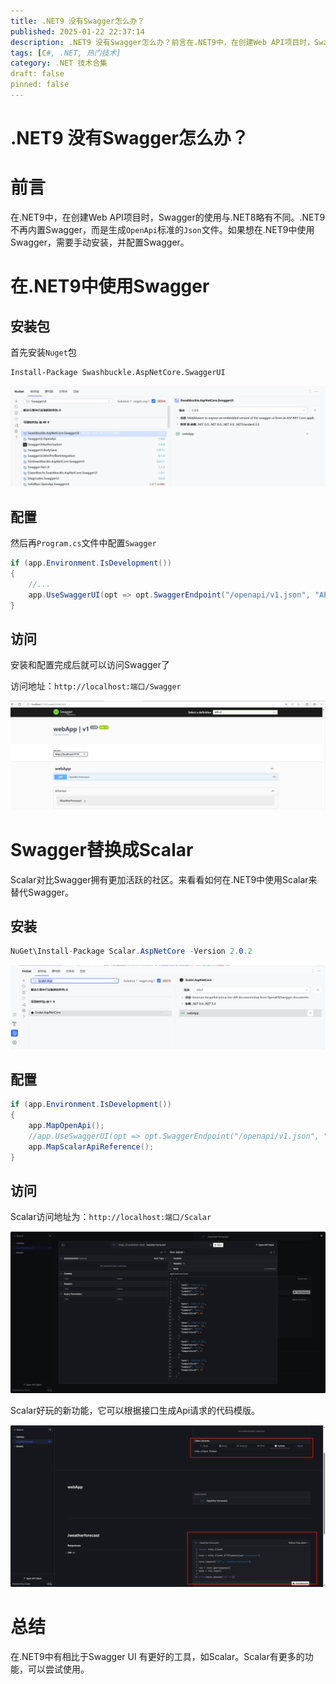 ```yaml
---
title: .NET9 没有Swagger怎么办？
published: 2025-01-22 22:37:14
description: .NET9 没有Swagger怎么办？前言在.NET9中，在创建Web API项目时，Swagger的使用与.NET8略有不同。.NET9不再内置Swagger，而是生成OpenApi标准的Json文件。如果想在.NET9中使用Swagger，需要手动安装，并配置Swagger。在.NET9中使用Swagger安装包首先安装Nuget包Install-Package Swashbuck
tags: [C#, .NET, 热门技术]
category: .NET 技术合集
draft: false
pinned: false
---
```


# .NET9 没有Swagger怎么办？

# 前言

在.NET9中，在创建Web API项目时，Swagger的使用与.NET8略有不同。.NET9不再内置Swagger，而是生成`OpenApi`标准的`Json`文件。如果想在.NET9中使用Swagger，需要手动安装，并配置Swagger。

# 在.NET9中使用Swagger

## 安装包

首先安装`Nuget`包

```sh
Install-Package Swashbuckle.AspNetCore.SwaggerUI
```

![](./1.png)

## 配置

然后再`Program.cs`文件中配置`Swagger`

```c#
if (app.Environment.IsDevelopment())
{
    //...
    app.UseSwaggerUI(opt => opt.SwaggerEndpoint("/openapi/v1.json", "API v1"));
}
```

## 访问

安装和配置完成后就可以访问Swagger了

访问地址：`http://localhost:端口/Swagger`

![](./2.png)

# Swagger替换成Scalar

Scalar对比Swagger拥有更加活跃的社区。来看看如何在.NET9中使用Scalar来替代Swagger。

## 安装

```C#
NuGet\Install-Package Scalar.AspNetCore -Version 2.0.2
```

![](./3.png)

## 配置

```C#
if (app.Environment.IsDevelopment())
{
    app.MapOpenApi();
    //app.UseSwaggerUI(opt => opt.SwaggerEndpoint("/openapi/v1.json", "API v1"));
    app.MapScalarApiReference();
}
```

## 访问

Scalar访问地址为：`http://localhost:端口/Scalar`

![](./4.png)

Scalar好玩的新功能，它可以根据接口生成Api请求的代码模版。

![](./5.png)

# 总结

在.NET9中有相比于Swagger UI 有更好的工具，如Scalar。Scalar有更多的功能，可以尝试使用。
